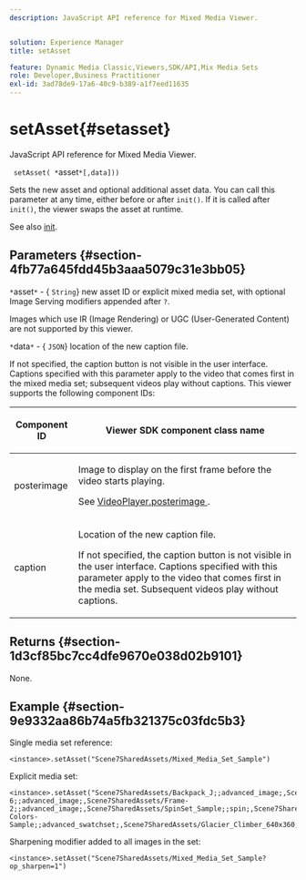 ```yaml
---
description: JavaScript API reference for Mixed Media Viewer.


solution: Experience Manager
title: setAsset

feature: Dynamic Media Classic,Viewers,SDK/API,Mix Media Sets
role: Developer,Business Practitioner
exl-id: 3ad78de9-17a6-40c9-b389-a1f7eed11635
---
```

# setAsset{#setasset}

JavaScript API reference for Mixed Media Viewer.

 ` setAsset( *`asset`*[,data]))`

Sets the new asset and optional additional asset data. You can call this parameter at any time, either before or after `init()`. If it is called after `init()`, the viewer swaps the asset at runtime.

See also [init](../../../c-html5-s7-aem-asset-viewers/c-html5-mixedmedia-viewer-about/c-html5-mixedmedia-viewer-javascriptapiref/r-html5-mixedmedia-javascriptapiref-init.md#reference-bb4428c155e541b79797f96e17c068ae).

## Parameters {#section-4fb77a645fdd45b3aaa5079c31e3bb05}

`*`asset`*` - { `String`} new asset ID or explicit mixed media set, with optional Image Serving modifiers appended after `?`.

Images which use IR (Image Rendering) or UGC (User-Generated Content) are not supported by this viewer.

`*`data`*` - { `JSON`} location of the new caption file.

If not specified, the caption button is not visible in the user interface. Captions specified with this parameter apply to the video that comes first in the mixed media set; subsequent videos play without captions. This viewer supports the following component IDs:

<table id="table_7B5DD9303EF44ADD847B13FFEAD135D9"> 
 <thead> 
  <tr> 
   <th colname="col1" class="entry"> <p>Component ID </p> </th> 
   <th colname="col2" class="entry"> <p>Viewer SDK component class name </p> </th> 
  </tr> 
 </thead>
 <tbody> 
  <tr> 
   <td colname="col1"> <p> <span class="codeph"> posterimage </span> </p> </td> 
   <td colname="col2"> <p>Image to display on the first frame before the video starts playing. </p> <p>See <a href="../../../c-html5-s7-aem-asset-viewers/c-html5-mixedmedia-viewer-about/r-html5-mixedmedia-viewer-config-attrib/r-html5-mixedmedia-viewer-config-attrib-videoplayer-posterimage.md#reference-f424ad0f278b4d14b86ea55e3a73c52b" format="dita" scope="local"> VideoPlayer.posterimage </a>. </p> </td> 
  </tr> 
  <tr> 
   <td colname="col1"> <p> <span class="codeph"> caption </span> </p> </td> 
   <td colname="col2"> <p> Location of the new caption file. </p> <p>If not specified, the caption button is not visible in the user interface. Captions specified with this parameter apply to the video that comes first in the media set. Subsequent videos play without captions. </p> </td> 
  </tr> 
 </tbody> 
</table>

## Returns {#section-1d3cf85bc7cc4dfe9670e038d02b9101}

None.

## Example {#section-9e9332aa86b74a5fb321375c03fdc5b3}

Single media set reference:

```
<instance>.setAsset("Scene7SharedAssets/Mixed_Media_Set_Sample")
```

Explicit media set:

```
<instance>.setAsset("Scene7SharedAssets/Backpack_J;;advanced_image;,Scene7SharedAssets/Frame-6;;advanced_image;,Scene7SharedAssets/Frame-2;;advanced_image;,Scene7SharedAssets/SpinSet_Sample;;spin;,Scene7SharedAssets/ImageSet-Colors-Sample;;advanced_swatchset;,Scene7SharedAssets/Glacier_Climber_640x360;Scene7SharedAssets/Glacier_Climber_640x360;video;")
```

Sharpening modifier added to all images in the set:

```
<instance>.setAsset("Scene7SharedAssets/Mixed_Media_Set_Sample?op_sharpen=1")
```

